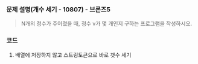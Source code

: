 ### 문제 설명(개수 세기 - 10807) - 브론즈5
> N개의 정수가 주어졌을 때, 정수 v가 몇 개인지 구하는 프로그램을 작성하시오.

### 코드
1. 배열에 저장하지 않고 스트링토큰으로 바로 갯수 세기